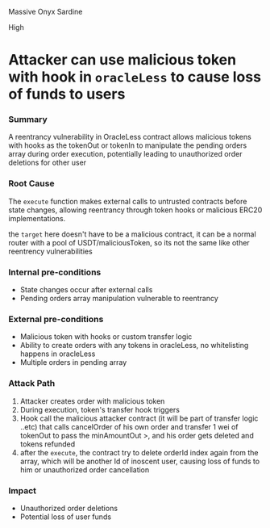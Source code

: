 Massive Onyx Sardine

High

# Attacker can use malicious token with hook in `oracleLess` to cause loss of funds to users

### Summary

A reentrancy vulnerability in OracleLess contract allows malicious tokens with hooks as the tokenOut or tokenIn to manipulate the pending orders array during order execution, potentially leading to unauthorized order deletions for other user

### Root Cause

The `execute` function makes external calls to untrusted contracts before state changes, allowing reentrancy through token hooks or malicious ERC20 implementations.

the `target` here doesn't have to be a malicious contract, it can be a normal router with a pool of USDT/maliciousToken, so its not the same like other reentrency vulnerabilities

### Internal pre-conditions

- State changes occur after external calls
- Pending orders array manipulation vulnerable to reentrancy

### External pre-conditions

- Malicious token with hooks or custom transfer logic
- Ability to create orders with any tokens in oracleLess, no whitelisting happens in oracleLess
- Multiple orders in pending array

### Attack Path

1. Attacker creates order with malicious token
2. During execution, token's transfer hook triggers
3. Hook call the malicious attacker contract (it will be part of transfer logic ..etc) that calls cancelOrder of his own order and transfer 1 wei of tokenOut to pass the minAmountOut >,  and his order gets deleted and tokens refunded
4. after the `execute`, the contract try to delete orderId index again from the array, which will be another Id of inoscent user, causing loss of funds to him or unauthorized order cancellation
### Impact

- Unauthorized order deletions
- Potential loss of user funds

